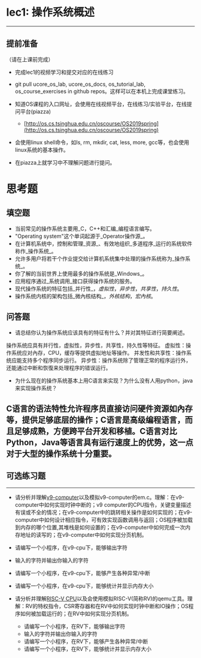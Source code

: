 # lec1: 操作系统概述

---

## **提前准备**

（请在上课前完成）

* 完成lec1的视频学习和提交对应的在线练习
* git pull ucore\_os\_lab, ucore\_os\_docs, os\_tutorial\_lab, os\_course\_exercises in github repos。这样可以在本机上完成课堂练习。
* 知道OS课程的入口网址，会使用在线视频平台，在线练习/实验平台，在线提问平台\(piazza\)
  * [http://os.cs.tsinghua.edu.cn/oscourse/OS2019spring](http://os.cs.tsinghua.edu.cn/oscourse/OS2019spring)


* 会使用linux shell命令，如ls, rm, mkdir, cat, less, more, gcc等，也会使用linux系统的基本操作。
* 在piazza上就学习中不理解问题进行提问。



# 思考题

## 填空题

* 当前常见的操作系统主要用_C，C++和汇编_编程语言编写。
* "Operating system"这个单词起源于_Operator操作源_。
* 在计算机系统中，控制和管理_资源_、有效地组织_多道程序_运行的系统软件称作_操作系统_。
* 允许多用户将若干个作业提交给计算机系统集中处理的操作系统称为_操作系统_。
* 你了解的当前世界上使用最多的操作系统是_Windows_。
* 应用程序通过_系统调用_接口获得操作系统的服务。
* 现代操作系统的特征包括_并行性_，_虚拟性_，_异步性_，_共享性_，_持久性_。
* 操作系统内核的架构包括_微內核结构_，_外核结构_，_宏內核_。


## 问答题

- 请总结你认为操作系统应该具有的特征有什么？并对其特征进行简要阐述。

操作系统应具有并行性，虚拟性，异步性，共享性，持久性等特征。
虚拟性：操作系统应对內存，CPU，缓存等提供虚拟地址等操作。
并发性和共享性：操作系统应能支持多个程序同步运行。
异步性：操作系统除了管理正常的程序运行外，还能通过中断和恢復来处理程序的错误运行。

- 为什么现在的操作系统基本上用C语言来实现？为什么没有人用python，java来实现操作系统？

C语言的语法特性允许程序员直接访问硬件资源如內存等，提供足够底层的操作；C语言是高级编程语言，而且足够成熟，方便跨平台开发和移植。C语言对比Python，Java等语言具有运行速度上的优势，这一点对于大型的操作系统十分重要。
---

## 可选练习题

---

- 请分析并理解[v9\-computer](https://github.com/chyyuu/os_tutorial_lab/blob/master/v9_computer/docs/v9_computer.md)以及模拟v9\-computer的em.c。理解：在v9\-computer中如何实现时钟中断的；v9 computer的CPU指令，关键变量描述有误或不全的情况；在v9\-computer中的跳转相关操作是如何实现的；在v9\-computer中如何设计相应指令，可有效实现函数调用与返回；OS程序被加载到内存的哪个位置,其堆栈是如何设置的；在v9\-computer中如何完成一次内存地址的读写的；在v9\-computer中如何实现分页机制。


- 请编写一个小程序，在v9-cpu下，能够输出字符


- 输入的字符并输出你输入的字符


- 请编写一个小程序，在v9-cpu下，能够产生各种异常/中断


- 请编写一个小程序，在v9-cpu下，能够统计并显示内存大小



- 请分析并理解[RISC-V CPU](http://www.riscvbook.com/chinese/)以及会使用模拟RISC\-V(简称RV)的qemu工具。理解：RV的特权指令，CSR寄存器和在RV中如何实现时钟中断和IO操作；OS程序如何被加载运行的；在RV中如何实现分页机制。
  - 请编写一个小程序，在RV下，能够输出字符
  - 输入的字符并输出你输入的字符
  - 请编写一个小程序，在RV下，能够产生各种异常/中断
  - 请编写一个小程序，在RV下，能够统计并显示内存大小
